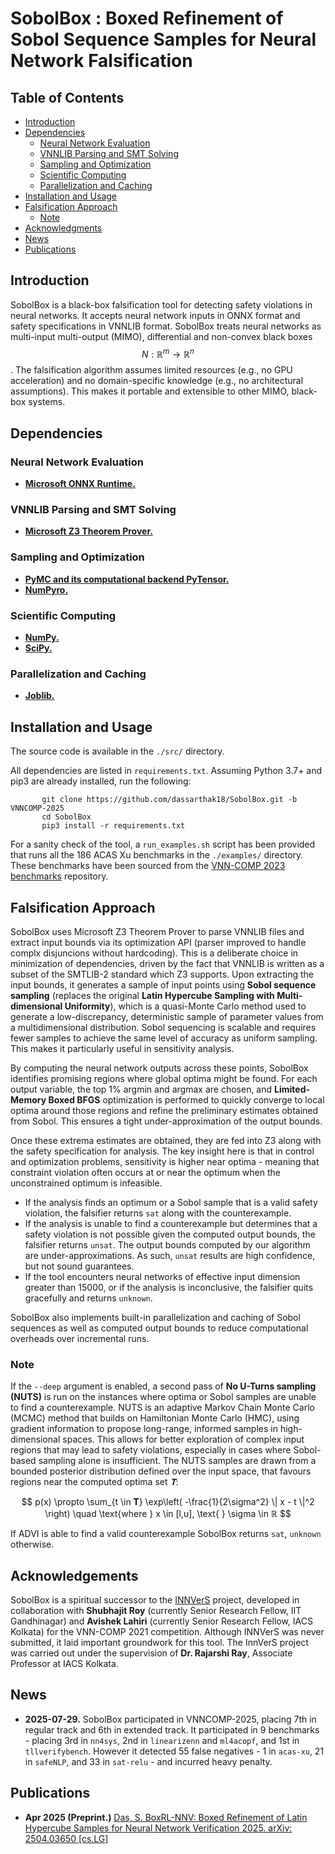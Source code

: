 # SobolBox : Boxed Refinement of Sobol Sequence Samples for Neural Network Falsification

## Table of Contents

- [Introduction](#introduction)
- [Dependencies](#dependencies)
  - [Neural Network Evaluation](#neural-network-evaluation)
  - [VNNLIB Parsing and SMT Solving](#vnnlib-parsing-and-smt-solving)
  - [Sampling and Optimization](#sampling-and-optimization)
  - [Scientific Computing](#scientific-computing)
  - [Parallelization and Caching](#parallelization-and-caching)
- [Installation and Usage](#installation-and-usage)
- [Falsification Approach](#falsification-approach)
  - [Note](#note)
- [Acknowledgments](#acknowledgements)
- [News](#news)
- [Publications](#publications)

## Introduction

SobolBox is a black-box falsification tool for detecting safety violations in neural networks. It accepts neural network inputs in ONNX format and safety specifications in VNNLIB format. SobolBox treats neural networks as multi-input multi-output (MIMO), differential and non-convex black boxes $$N: ℝ^m \rightarrow ℝ^n$$. The falsification algorithm assumes limited resources (e.g., no GPU acceleration) and no domain-specific knowledge (e.g., no architectural assumptions). This makes it portable and extensible to other MIMO, black-box systems.

## Dependencies

### Neural Network Evaluation

* [**Microsoft ONNX Runtime.**](https://onnxruntime.ai/)

### VNNLIB Parsing and SMT Solving

* [**Microsoft Z3 Theorem Prover.**](https://github.com/Z3Prover/z3)

### Sampling and Optimization

* [**PyMC and its computational backend PyTensor.**](https://www.pymc.io/welcome.html)
* [**NumPyro.**](https://num.pyro.ai/en/latest/index.html#introductory-tutorials)

### Scientific Computing

* [**NumPy.**](https://numpy.org/)
* [**SciPy.**](https://scipy.org/)

### Parallelization and Caching

* [**Joblib.**](https://joblib.readthedocs.io/en/stable/)

## Installation and Usage

The source code is available in the ``./src/`` directory.

All dependencies are listed in ``requirements.txt``. Assuming Python 3.7+ and pip3 are already installed, run the following:

 ```shell
        git clone https://github.com/dassarthak18/SobolBox.git -b VNNCOMP-2025
        cd SobolBox
        pip3 install -r requirements.txt
  ```
For a sanity check of the tool, a ``run_examples.sh`` script has been provided that runs all the 186 ACAS Xu benchmarks in the ``./examples/`` directory. These benchmarks have been sourced from the [VNN-COMP 2023 benchmarks](https://github.com/ChristopherBrix/vnncomp2023_benchmarks) repository.

## Falsification Approach

SobolBox uses Microsoft Z3 Theorem Prover to parse VNNLIB files and extract input bounds via its optimization API (parser improved to handle complx disjuncions without hardcoding). This is a deliberate choice in minimization of dependencies, driven by the fact that VNNLIB is written as a subset of the SMTLIB-2 standard which Z3 supports. Upon extracting the input bounds, it generates a sample of input points using **Sobol sequence sampling** (replaces the original **Latin Hypercube Sampling with Multi-dimensional Uniformity**), which is a quasi-Monte Carlo method used to generate a low-discrepancy, deterministic sample of parameter values from a multidimensional distribution. Sobol sequencing is scalable and requires fewer samples to achieve the same level of accuracy as uniform sampling. This makes it particularly useful in sensitivity analysis.

By computing the neural network outputs across these points, SobolBox identifies promising regions where global optima might be found. For each output variable, the top 1% argmin and argmax are chosen, and **Limited-Memory Boxed BFGS** optimization is performed to quickly converge to local optima around those regions and refine the preliminary estimates obtained from Sobol. This ensures a tight under-approximation of the output bounds.

Once these extrema estimates are obtained, they are fed into Z3 along with the safety specification for analysis. The key insight here is that in control and optimization problems, sensitivity is higher near optima - meaning that constraint violation often occurs at or near the optimum when the unconstrained optimum is infeasible. 

* If the analysis finds an optimum or a Sobol sample that is a valid safety violation, the falsifier returns ``sat`` along with the counterexample.
* If the analysis is unable to find a counterexample but determines that a safety violation is not possible given the computed output bounds, the falsifier returns ``unsat``. The output bounds computed by our algorithm are under-approximations. As such, ``unsat`` results are high confidence, but not sound guarantees.
* If the tool encounters neural networks of effective input dimension greater than 15000, or if the analysis is inconclusive, the falsifier quits gracefully and returns ``unknown``.

SobolBox also implements built-in parallelization and caching of Sobol sequences as well as computed output bounds to reduce computational overheads over incremental runs.

### Note

If the ``--deep`` argument is enabled, a second pass of **No U-Turns sampling (NUTS)** is run on the instances where optima or Sobol samples are unable to find a counterexample. NUTS is an adaptive Markov Chain Monte Carlo (MCMC) method that builds on Hamiltonian Monte Carlo (HMC), using gradient information to propose long-range, informed samples in high-dimensional spaces. This allows for better exploration of complex input regions that may lead to safety violations, especially in cases where Sobol-based sampling alone is insufficient. The NUTS samples are drawn from a bounded posterior distribution defined over the input space, that favours regions near the computed optima set $𝐓$:

$$
p(x) \propto \sum_{t \in 𝐓} \exp\left( -\frac{1}{2\sigma^2} \| x - t \|^2 \right)
\quad \text{where } x \in [l,u], \text{ } \sigma \in ℝ
$$

If ADVI is able to find a valid counterexample SobolBox returns ``sat``, ``unknown`` otherwise.

## Acknowledgements

SobolBox is a spiritual successor to the [INNVerS](https://github.com/iacs-csu-2020/INNVerS) project, developed in collaboration with **Shubhajit Roy** (currently Senior Research Fellow, IIT Gandhinagar) and **Avishek Lahiri** (currently Senior Research Fellow, IACS Kolkata) for the VNN-COMP 2021 competition. Although INNVerS was never submitted, it laid important groundwork for this tool. The InnVerS project was carried out under the supervision of **Dr. Rajarshi Ray**, Associate Professor at IACS Kolkata.

## News

* **2025-07-29.** SobolBox participated in VNNCOMP-2025, placing 7th in regular track and 6th in extended track. It participated in 9 benchmarks - placing 3rd in ``nn4sys``, 2nd in ``linearizenn`` and ``ml4acopf``, and 1st in ``tllverifybench``. However it detected 55 false negatives - 1 in ``acas-xu``, 21 in ``safeNLP``, and 33 in ``sat-relu`` - and incurred heavy penalty.

## Publications

* **Apr 2025 (Preprint.)** [Das, S. BoxRL-NNV: Boxed Refinement of Latin Hypercube Samples for Neural Network Verification 2025. arXiv: 2504.03650 [cs.LG]](https://arxiv.org/abs/2504.03650)
